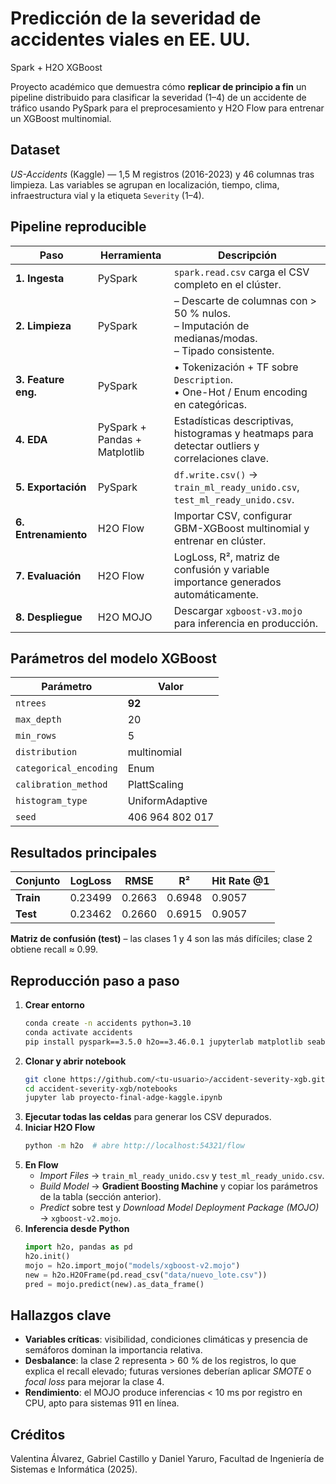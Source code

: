 # Predicción de la severidad de accidentes viales en EE. UU.  
Spark + H2O XGBoost

Proyecto académico que demuestra cómo **replicar de principio a fin** un pipeline distribuido para clasificar la severidad (1–4) de un accidente de tráfico usando PySpark para el preprocesamiento y H2O Flow para entrenar un XGBoost multinomial.

## Dataset

*US-Accidents* (Kaggle) — 1,5 M registros (2016-2023) y 46 columnas tras limpieza. Las variables se agrupan en localización, tiempo, clima, infraestructura vial y la etiqueta `Severity` (1–4).

## Pipeline reproducible

| Paso | Herramienta | Descripción |
|------|-------------|-------------|
| **1. Ingesta** | PySpark | `spark.read.csv` carga el CSV completo en el clúster. |
| **2. Limpieza** | PySpark | – Descarte de columnas con > 50 % nulos.<br>– Imputación de medianas/modas.<br>– Tipado consistente. |
| **3. Feature eng.** | PySpark | • Tokenización + TF sobre `Description`.<br>• One-Hot / Enum encoding en categóricas. |
| **4. EDA** | PySpark + Pandas + Matplotlib | Estadísticas descriptivas, histogramas y heatmaps para detectar outliers y correlaciones clave. |
| **5. Exportación** | PySpark | `df.write.csv()` → `train_ml_ready_unido.csv`, `test_ml_ready_unido.csv`. |
| **6. Entrenamiento** | H2O Flow | Importar CSV, configurar GBM-XGBoost multinomial y entrenar en clúster. |
| **7. Evaluación** | H2O Flow | LogLoss, R², matriz de confusión y variable importance generados automáticamente. |
| **8. Despliegue** | H2O MOJO | Descargar `xgboost-v3.mojo` para inferencia en producción. |

## Parámetros del modelo XGBoost

| Parámetro | Valor |
|-----------|-------|
| `ntrees` | **92** |
| `max_depth` | 20 |
| `min_rows` | 5 |
| `distribution` | multinomial |
| `categorical_encoding` | Enum |
| `calibration_method` | PlattScaling |
| `histogram_type` | UniformAdaptive |
| `seed` | 406 964 802 017 |

## Resultados principales

| Conjunto | LogLoss | RMSE | R² | Hit Rate @1 |
|----------|---------|------|----|-------------|
| **Train** | 0.23499 | 0.2663 | 0.6948 | 0.9057 |
| **Test**  | 0.23462 | 0.2660 | 0.6915 | 0.9057 |

**Matriz de confusión (test)** – las clases 1 y 4 son las más difíciles; clase 2 obtiene recall ≈ 0.99.

## Reproducción paso a paso

1. **Crear entorno**  
   ```bash
   conda create -n accidents python=3.10
   conda activate accidents
   pip install pyspark==3.5.0 h2o==3.46.0.1 jupyterlab matplotlib seaborn
   ```
2. **Clonar y abrir notebook**  
   ```bash
   git clone https://github.com/<tu-usuario>/accident-severity-xgb.git
   cd accident-severity-xgb/notebooks
   jupyter lab proyecto-final-adge-kaggle.ipynb
   ```
3. **Ejecutar todas las celdas** para generar los CSV depurados.
4. **Iniciar H2O Flow**  
   ```bash
   python -m h2o  # abre http://localhost:54321/flow
   ```
5. **En Flow**  
   - *Import Files* → `train_ml_ready_unido.csv` y `test_ml_ready_unido.csv`.  
   - *Build Model* → **Gradient Boosting Machine** y copiar los parámetros de la tabla (sección anterior).  
   - *Predict* sobre test y *Download Model Deployment Package (MOJO)* → `xgboost-v2.mojo`.
6. **Inferencia desde Python**  
   ```python
   import h2o, pandas as pd
   h2o.init()
   mojo = h2o.import_mojo("models/xgboost-v2.mojo")
   new = h2o.H2OFrame(pd.read_csv("data/nuevo_lote.csv"))
   pred = mojo.predict(new).as_data_frame()
   ```

## Hallazgos clave

* **Variables críticas**: visibilidad, condiciones climáticas y presencia de semáforos dominan la importancia relativa.  
* **Desbalance**: la clase 2 representa > 60 % de los registros, lo que explica el recall elevado; futuras versiones deberían aplicar *SMOTE* o *focal loss* para mejorar la clase 4.  
* **Rendimiento**: el MOJO produce inferencias < 10 ms por registro en CPU, apto para sistemas 911 en línea.




## Créditos

Valentina Álvarez, Gabriel Castillo y Daniel Yaruro, Facultad de Ingeniería de Sistemas e Informática (2025).
